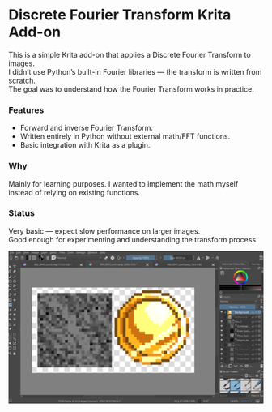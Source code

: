 # Discrete Fourier Transform Krita Add-on

This is a simple Krita add-on that applies a Discrete Fourier Transform to images.  
I didn’t use Python’s built-in Fourier libraries — the transform is written from scratch.  
The goal was to understand how the Fourier Transform works in practice.

### Features
- Forward and inverse Fourier Transform.
- Written entirely in Python without external math/FFT functions.
- Basic integration with Krita as a plugin.

### Why
Mainly for learning purposes. I wanted to implement the math myself instead of relying on existing functions.

### Status
Very basic — expect slow performance on larger images.  
Good enough for experimenting and understanding the transform process.

![Result](./2d.png)
